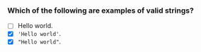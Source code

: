 ### Which of the following are examples of valid strings?

- [ ] Hello world.
- [x] `'Hello world'`.
- [x] `"Hello world"`.
